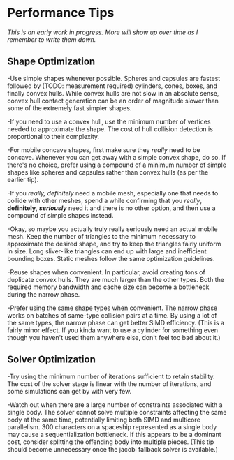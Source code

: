 # Performance Tips

*This is an early work in progress. More will show up over time as I remember to write them down.*
## Shape Optimization
-Use simple shapes whenever possible. Spheres and capsules are fastest followed by (TODO: measurement required) cylinders, cones, boxes, and finally convex hulls. While convex hulls are not slow in an absolute sense, convex hull contact generation can be an order of magnitude slower than some of the extremely fast simpler shapes.

-If you need to use a convex hull, use the minimum number of vertices needed to approximate the shape. The cost of hull collision detection is proportional to their complexity.

-For mobile concave shapes, first make sure they *really* need to be concave. Whenever you can get away with a simple convex shape, do so. If there's no choice, prefer using a compound of a minimum number of simple shapes like spheres and capsules rather than convex hulls (as per the earlier tip).

-If you *really, _definitely_* need a mobile mesh, especially one that needs to collide with other meshes, spend a while confirming that you *really*, **definitely**, ***seriously*** need it and there is no other option, and then use a compound of simple shapes instead.

-Okay, so maybe you actually truly really seriously need an actual mobile mesh. Keep the number of triangles to the minimum necessary to approximate the desired shape, and try to keep the triangles fairly uniform in size. Long sliver-like triangles can end up with large and inefficient bounding boxes. Static meshes follow the same optimization guidelines.

-Reuse shapes when convenient. In particular, avoid creating tons of duplicate convex hulls. They are much larger than the other types. Both the required memory bandwidth and cache size can become a bottleneck during the narrow phase.

-Prefer using the same shape types when convenient. The narrow phase works on batches of same-type collision pairs at a time. By using a lot of the same types, the narrow phase can get better SIMD efficiency. (This is a fairly minor effect. If you kinda want to use a cylinder for something even though you haven't used them anywhere else, don't feel too bad about it.)


## Solver Optimization
-Try using the minimum number of iterations sufficient to retain stability. The cost of the solver stage is linear with the number of iterations, and some simulations can get by with very few.

-Watch out when there are a large number of constraints associated with a single body. The solver cannot solve multiple constraints affecting the same body at the same time, potentially limiting both SIMD and multicore parallelism. 300 characters on a spaceship represented as a single body may cause a sequentialization bottleneck. If this appears to be a dominant cost, consider splitting the offending body into multiple pieces. (This tip should become unnecessary once the jacobi fallback solver is available.)